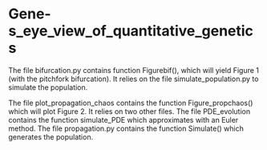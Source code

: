 # Gene-s_eye_view_of_quantitative_genetics

The file bifurcation.py contains function Figurebif(), which will yield Figure 1 (with the pitchfork bifurcation). It relies on the file simulate_population.py to simulate the population.

The file plot_propagation_chaos contains the function Figure_propchaos() which will plot Figure 2. It relies on two other files.
The file PDE_evolution contains the function simulate_PDE which approximates with an Euler method. The file propagation.py contains the function Simulate() which generates the population.
